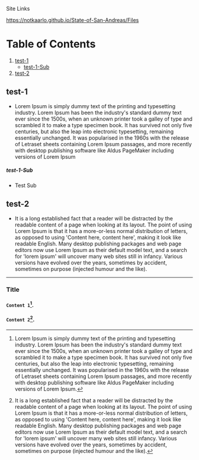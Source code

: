 Site Links

https://notkaarlo.github.io/State-of-San-Andreas/Files

# Table of Contents
1. [test-1](#test-1)
   - [test-1-Sub](#test-1-Sub)
2. [test-2](#test-2)

##

## test-1 <a name="test-1"></a>
- Lorem Ipsum is simply dummy text of the printing and typesetting industry. Lorem Ipsum has been the industry's standard dummy text ever since the 1500s, when an      unknown printer took a galley of type and scrambled it to make a type specimen book. It has survived not only five centuries, but also the leap into electronic          typesetting, remaining essentially unchanged. It was popularised in the 1960s with the release of Letraset sheets containing Lorem Ipsum passages, and more recently    with desktop publishing software like Aldus PageMaker including versions of Lorem Ipsum

##### test-1-Sub <a name="test-1-Sub"></a>
- Test Sub
## test-2 <a name="test-2"></a>
- It is a long established fact that a reader will be distracted by the readable content of a page when looking at its layout. The point of using Lorem Ipsum is       that it has a more-or-less normal distribution of letters, as opposed to using 'Content here, content here', making it look like readable English. Many desktop         publishing packages and web page editors now use Lorem Ipsum as their default model text, and a search for 'lorem ipsum' will uncover many web sites still in
infancy. Various versions have evolved over the years, sometimes by accident, sometimes on purpose (injected humour and the like).

---

### Title
#### `Content 1`[^1].
#### `Content 2`[^2].

[^1]:  Lorem Ipsum is simply dummy text of the printing and typesetting industry. Lorem Ipsum has been the industry's standard dummy text ever since the 1500s, when an    unknown printer took a galley of type and scrambled it to make a type specimen book. It has survived not only five centuries, but also the leap into electronic        typesetting, remaining essentially unchanged. It was popularised in the 1960s with the release of Letraset sheets containing Lorem Ipsum passages, and more recently    with desktop publishing software like Aldus PageMaker including versions of Lorem Ipsum.  
[^2]:  It is a long established fact that a reader will be distracted by the readable content of a page when looking at its layout. The point of using Lorem Ipsum is      that it has a more-or-less normal distribution of letters, as opposed to using 'Content here, content here', making it look like readable English. Many desktop        publishing packages and web page editors now use Lorem Ipsum as their default model text, and a search for 'lorem ipsum' will uncover many web sites still              infancy. Various versions have evolved over the years, sometimes by accident, sometimes on purpose (injected humour and the like). 

